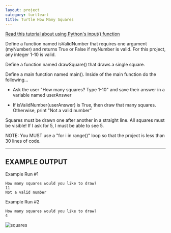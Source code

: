 ```yaml
---
layout: project
category: turtleart
title: Turtle How Many Squares
---
```

[Read this tutorial about using Python's input() function](https://www.w3schools.com/python/ref_func_input.asp)

Define a function named isValidNumber that requires one argument (myNumber) and returns True or False if myNumber is valid. For this project, any integer 1-10 is valid.

Define a function named drawSquare() that draws a single square.

Define a main function named main(). Inside of the main function do the following...

  - Ask the user "How many squares? Type 1-10" and save their answer in a variable named userAnswer

  - If isValidNumber(userAnswer) is True, then draw that many squares. Otherwise, print "Not a valid number"

Squares must be drawn one after another in a straight line. All squares must be visible! If I ask for 5, I must be able to see 5.

NOTE: You MUST use a "for i in range()" loop so that the project is less than 30 lines of code.

---

## EXAMPLE OUTPUT

Example Run #1
```
How many squares would you like to draw?
11
Not a valid number
```

Example Run #2
```
How many squares would you like to draw?
4
```
![squares](/apcsp/turtleart/squares.jpeg)
